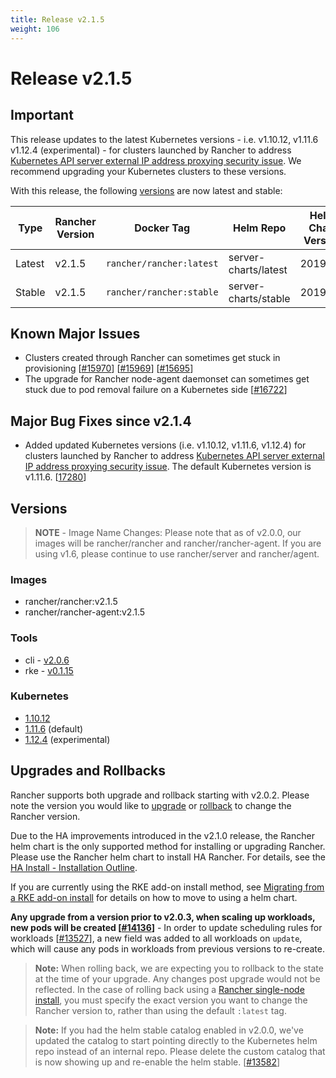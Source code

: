 ```yaml
---
title: Release v2.1.5
weight: 106
---
```


# Release v2.1.5

## Important

This release updates to the latest Kubernetes versions - i.e. v1.10.12, v1.11.6 v1.12.4 (experimental) - for clusters launched by Rancher to address [Kubernetes API server external IP address proxying security issue](https://github.com/kubernetes/kubernetes/pull/71980). We recommend upgrading your Kubernetes clusters to these versions. 

With this release, the following [versions](https://rancher.com/docs/rancher/v2.x/en/installation/server-tags/) are now latest and stable:

|Type | Rancher Version | Docker Tag |Helm Repo| Helm Chart Version |
|---|---|---|---|---|
| Latest | v2.1.5 | `rancher/rancher:latest` | server-charts/latest | 2019.1.1 |
| Stable | v2.1.5 | `rancher/rancher:stable` | server-charts/stable | 2019.1.1 | 

## Known Major Issues

* Clusters created through Rancher can sometimes get stuck in provisioning [[#15970](https://github.com/rancher/rancher/issues/15970)] [[#15969](https://github.com/rancher/rancher/issues/15969)] [[#15695](https://github.com/rancher/rancher/issues/15695)]
* The upgrade for Rancher node-agent daemonset can sometimes get stuck due to pod removal failure on a Kubernetes side [[#16722](https://github.com/rancher/rancher/issues/16722)]


## Major Bug Fixes since v2.1.4

* Added updated Kubernetes versions (i.e. v1.10.12, v1.11.6, v1.12.4) for clusters launched by Rancher to address [Kubernetes API server external IP address proxying security issue](https://github.com/kubernetes/kubernetes/pull/71980). The default Kubernetes version is v1.11.6. [[17280](https://github.com/rancher/rancher/issues/17280)]

## Versions

> **NOTE** - Image Name Changes: Please note that as of v2.0.0, our images will be rancher/rancher and rancher/rancher-agent. If you are using v1.6, please continue to use rancher/server and rancher/agent.

### Images
- rancher/rancher:v2.1.5
- rancher/rancher-agent:v2.1.5

### Tools
- cli - [v2.0.6](https://github.com/rancher/cli/releases/tag/v2.0.6)
- rke - [v0.1.15](https://github.com/rancher/rke/releases/tag/v0.1.15)

### Kubernetes

-  [1.10.12](https://github.com/rancher/hyperkube/releases/tag/v1.10.12-rancher1)
-  [1.11.6](https://github.com/rancher/hyperkube/releases/tag/v1.11.6-rancher1) (default)
-  [1.12.4](https://github.com/rancher/hyperkube/releases/tag/v1.12.4-rancher1) (experimental)


## Upgrades and Rollbacks

Rancher supports both upgrade and rollback starting with v2.0.2.  Please note the version you would like to [upgrade](https://rancher.com/docs/rancher/v2.x/en/upgrades/) or [rollback](https://rancher.com/docs/rancher/v2.x/en/backups/rollbacks/) to change the Rancher version.

Due to the HA improvements introduced in the v2.1.0 release, the Rancher helm chart is the only supported method for installing or upgrading Rancher. Please use the Rancher helm chart to install HA Rancher. For details, see the [HA Install - Installation Outline](https://rancher.com/docs/rancher/v2.x/en/installation/ha/#installation-outline).

If you are currently using the RKE add-on install method, see [Migrating from a RKE add-on install](https://rancher.com/docs/rancher/v2.x/en/upgrades/upgrades/migrating-from-rke-add-on/) for details on how to move to using a helm chart.

**Any upgrade from a version prior to v2.0.3, when scaling up workloads, new pods will be created [[#14136](https://github.com/rancher/rancher/issues/14136)]** - In order to update scheduling rules for workloads [[#13527](https://github.com/rancher/rancher/issues/13527)], a new field was added to all workloads on `update`, which will cause any pods in workloads from previous versions to re-create. 

> **Note:** When rolling back, we are expecting you to rollback to the state at the time of your upgrade. Any changes post upgrade would not be reflected. In the case of rolling back using a [Rancher single-node install](https://rancher.com/docs/rancher/v2.x/en/installation/single-node-install/), you must specify the exact version you want to change the Rancher version to, rather than using the default `:latest` tag.

> **Note:** If you had the helm stable catalog enabled in v2.0.0, we've updated the catalog to start pointing directly to the Kubernetes helm repo instead of an internal repo. Please delete the custom catalog that is now showing up and re-enable the helm stable. [[#13582](https://github.com/rancher/rancher/issues/13582)]
